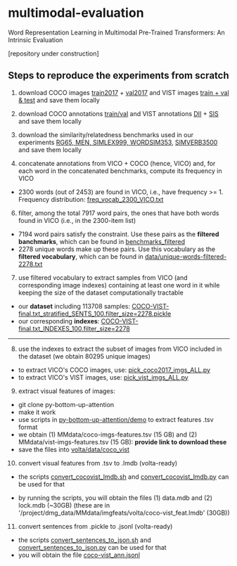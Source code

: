 # multimodal-evaluation
Word Representation Learning in Multimodal Pre-Trained Transformers: An Intrinsic Evaluation

[repository under construction]

## Steps to reproduce the experiments from scratch

1. download COCO images [train2017](http://images.cocodataset.org/zips/train2017.zip) + [val2017](http://images.cocodataset.org/zips/val2017.zip) and VIST images [train + val & test](https://visionandlanguage.net/VIST/dataset.html) and save them locally

2. download COCO annotations [train/val](http://images.cocodataset.org/annotations/annotations_trainval2017.zip) and VIST annotations [DII](https://visionandlanguage.net/VIST/json_files/description-in-isolation/DII-with-labels.tar.gz) + [SIS](https://visionandlanguage.net/VIST/json_files/story-in-sequence/SIS-with-labels.tar.gz) and save them locally

3. download the similarity/relatedness benchmarks used in our experiments [RG65, MEN, SIMLEX999, WORDSIM353,](https://edatos.consorciomadrono.es/file.xhtml?persistentId=doi:10.21950/AQ1CVX/7DHDQW&version=2.2) [SIMVERB3500](https://github.com/JoonyoungYi/datasets/tree/master/simverb3500) and save them locally

4. concatenate annotations from VICO + COCO (hence, VICO) and, for each word in the concatenated benchmarks, compute its frequency in VICO

- 2300 words (out of 2453) are found in VICO, i.e., have frequency >= 1. Frequency distribution: [freq_vocab_2300_VICO.txt](stats/freq_vocab_2300_VICO.txt)

6. filter, among the total 7917 word pairs, the ones that have both words found in VICO (i.e., in the 2300-item list)

- 7194 word pairs satisfy the constraint. Use these pairs as the **filtered banchmarks**, which can be found in [benchmarks_filtered](benchmarks_filtered)
- 2278 unique words make up these pairs. Use this vocabulary as the **filtered vocabulary**, which can be found in [data/unique-words-filtered-2278.txt](data/unique-words-filtered-2278.txt)

7. use filtered vocabulary to extract samples from VICO (and corresponding image indexes) containing at least one word in it while keeping the size of the dataset computationally tractable

- our **dataset** including 113708 samples: [COCO-VIST-final.txt_stratified_SENTS_100.filter_size=2278.pickle](data/COCO-VIST-final.txt_stratified_SENTS_100.filter_size=2278.pickle)
- our corresponding **indexes**: [COCO-VIST-final.txt_INDEXES_100.filter_size=2278](data/COCO-VIST-final.txt_stratified_SENTS_100.filter_size=2278.pickle)


***


8. use the indexes to extract the subset of images from VICO included in the dataset (we obtain 80295 unique images)

- to extract VICO's COCO images, use: [pick_coco2017_imgs_ALL.py](scripts/pick_coco2017_imgs_ALL.py)
- to extract VICO's VIST images, use: [pick_vist_imgs_ALL.py](scripts/pick_vist_imgs_ALL.py)

9. extract visual features of images:

- git clone py-bottom-up-attention
- make it work
- use scripts in [py-bottom-up-attention/demo](../py-bottom-up-attention/demo) to extract features .tsv format
- we obtain (1) MMdata/coco-imgs-features.tsv (15 GB) and (2) MMdata/vist-imgs-features.tsv (15 GB): **provide link to download these**
- save the files into [volta/data/coco_vist](volta/data/coco_vist)

10. convert visual features from .tsv to .lmdb (volta-ready)

- the scripts [convert_cocovist_lmdb.sh](volta/data/coco_vist/convert_cocovist_lmdb.sh) and [convert_cocovist_lmdb.py](volta/data/coco_vist/convert_cocovist_lmdb.py) can be used for that

- by running the scripts, you will obtain the files (1) data.mdb and (2) lock.mdb (~30GB) (these are in '/project/dmg_data/MMdata/imgfeats/volta/coco-vist_feat.lmdb' (30GB))


11. convert sentences from .pickle to .jsonl (volta-ready)

- the scripts [convert_sentences_to_json.sh](volta/data/coco_vist/convert_sentences_to_json.sh) and [convert_sentences_to_json.py](volta/data/coco_vist/convert_sentences_to_json.py) can be used for that
- you will obtain the file [coco-vist_ann.jsonl](data/coco-vist_ann.jsonl)